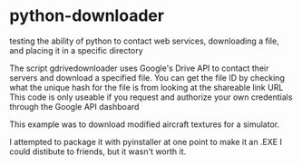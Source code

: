 # python-downloader
testing the ability of python to contact web services, downloading a file, and placing it in a specific directory

The script gdrivedownloader uses Google's Drive API to contact their servers and download a specified file.
You can get the file ID by checking what the unique hash for the file is from looking at the shareable link URL
This code is only useable if you request and authorize your own credentials through the Google API dashboard

This example was to download modified aircraft textures for a simulator.

I attempted to package it with pyinstaller at one point to make it an .EXE I could distibute to friends, but it wasn't worth it.
